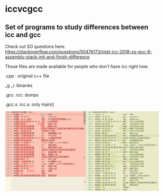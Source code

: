 # iccvcgcc
## Set of programs to study differences between icc and gcc
Check out SO questions here: https://stackoverflow.com/questions/50476173/intel-icc-2018-vs-gcc-8-assembly-stack-init-and-finish-difference

Those files are made available for people who don't have icc right now.

.cpp : original c++ file

\_g \_i: binaries

.gcc .icc: dumps

.gcc.s .icc.s: only main()

![diff](gcc-icc_td2d.jpg "diff on main")
